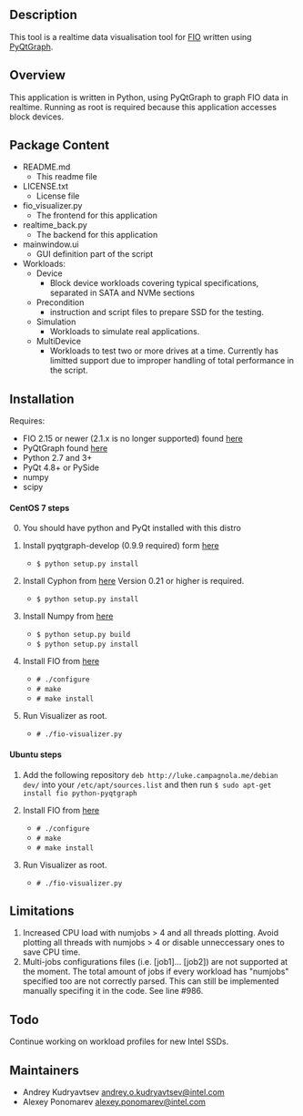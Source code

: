 ## Description

This tool is a realtime data visualisation tool for [FIO](http://freecode.com/projects/fio) written using [PyQtGraph](http://www.pyqtgraph.org).

## Overview

This application is written in Python, using PyQtGraph to graph FIO data in realtime. Running as root is required because this application accesses block devices.

## Package Content
- README.md
  - This readme file
- LICENSE.txt
  - License file   	
- fio_visualizer.py
  - The frontend for this application
- realtime_back.py
  - The backend for this application
- mainwindow.ui 
  - GUI definition part of the script
- Workloads:
  - Device
    - Block device workloads covering typical specifications, separated in SATA and NVMe sections
  - Precondition
    - instruction and script files to prepare SSD for the testing.
  - Simulation
    - Workloads to simulate real applications.
  - MultiDevice
    - Workloads to test two or more drives at a time. Currently has limitted support due to improper handling of total performance in the script. 

## Installation
Requires:

   - FIO 2.15 or newer (2.1.x is no longer supported) found [here](https://github.com/axboe/fio/releases)
   - PyQtGraph found [here](http://www.pyqtgraph.org/)
   - Python 2.7 and 3+
   - PyQt 4.8+ or PySide
   - numpy
   - scipy

#### CentOS 7 steps

0. You should have python and PyQt installed with this distro

1. Install pyqtgraph-develop (0.9.9 required) form [here](http://www.pyqtgraph.org)
   - `$ python setup.py install`

2. Install Cyphon from [here](http://cython.org) Version 0.21 or higher is required.
   - `$ python setup.py install`

3. Install Numpy from [here](http://numpy.org)
   - `$ python setup.py build`
   - `$ python setup.py install`

4. Install FIO from [here](http://freecode.com/projects/fio)
   - `# ./configure`
   - `# make`
   - `# make install`

5. Run Visualizer as root.
   - `# ./fio-visualizer.py`


#### Ubuntu steps

1. Add the following repository `deb http://luke.campagnola.me/debian dev/` into your `/etc/apt/sources.list` and then run `$ sudo apt-get install fio python-pyqtgraph`

2. Install FIO from [here](http://freecode.com/projects/fio)
   - `# ./configure`
   - `# make`
   - `# make install`

3. Run Visualizer as root.
   - `# ./fio-visualizer.py`


## Limitations
1. Increased CPU load with numjobs > 4 and all threads plotting. Avoid plotting all threads with numjobs > 4 or disable unneccessary ones to save CPU time.
2. Multi-jobs configurations files (i.e. [job1]... [job2]) are not supported at the moment. The total amount of jobs if every workload has "numjobs" specified too are not correctly parsed. This can still be implemented manually specifing it in the code. See line #986.

## Todo
Continue working on workload profiles for new Intel SSDs. 

## Maintainers
   - Andrey Kudryavtsev andrey.o.kudryavtsev@intel.com
   - Alexey Ponomarev alexey.ponomarev@intel.com
